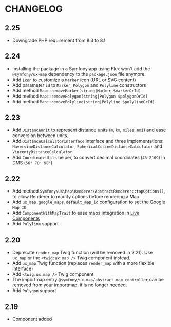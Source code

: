 # CHANGELOG

## 2.25

-  Downgrade PHP requirement from 8.3 to 8.1

## 2.24

-  Installing the package in a Symfony app using Flex won't add the `@symfony/ux-map` dependency to the `package.json` file anymore.
-  Add `Icon` to customize a `Marker` icon (URL or SVG content)
-  Add parameter `id` to `Marker`, `Polygon` and `Polyline` constructors
-  Add method `Map::removeMarker(string|Marker $markerOrId)`
-  Add method `Map::removePolygon(string|Polygon $polygonOrId)`
-  Add method `Map::removePolyline(string|Polyline $polylineOrId)`

## 2.23

-  Add `DistanceUnit` to represent distance units (`m`, `km`, `miles`, `nmi`) and
   ease conversion between units.
-  Add `DistanceCalculatorInterface` interface and three implementations:
   `HaversineDistanceCalculator`, `SphericalCosineDistanceCalculator` and `VincentyDistanceCalculator`.
-  Add `CoordinateUtils` helper, to convert decimal coordinates (`43.2109`) in DMS (`56° 78' 90"`)

## 2.22

-   Add method `Symfony\UX\Map\Renderer\AbstractRenderer::tapOptions()`, to allow Renderer to modify options before rendering a Map.
-   Add `ux_map.google_maps.default_map_id` configuration to set the Google ``Map ID``
-   Add `ComponentWithMapTrait` to ease maps integration in [Live Components](https://symfony.com/bundles/ux-live-component/current/index.html)
-   Add `Polyline` support

## 2.20

-   Deprecate `render_map` Twig function (will be removed in 2.21). Use
    `ux_map` or the `<twig:ux:map />` Twig component instead.
-   Add `ux_map` Twig function (replaces `render_map` with a more flexible
    interface)
-   Add `<twig:ux:map />` Twig component
-   The importmap entry `@symfony/ux-map/abstract-map-controller` can be removed
    from your importmap, it is no longer needed.
-   Add `Polygon` support

## 2.19

-   Component added

